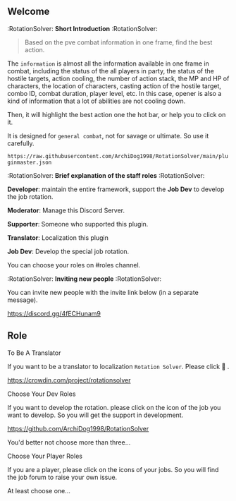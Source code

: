 ## Welcome

:RotationSolver:  **Short Introduction** :RotationSolver:

> Based on the pve combat information in one frame, find the best action.

The `information` is almost all the information available in one frame in combat, including the status of the all players in party, the status of the hostile targets, action cooling, the number of action stack, the MP and HP of characters, the location of characters, casting action of the hostile target, combo ID, combat duration, player level, etc. In this case, opener is also a kind of information that a lot of abilities are not cooling down.

Then, it will highlight the best action one the hot bar, or help you to click on it.

It is designed for `general combat`, not for savage or ultimate. So use it carefully.



`https://raw.githubusercontent.com/ArchiDog1998/RotationSolver/main/pluginmaster.json`



:RotationSolver:  **Brief explanation of the staff roles** :RotationSolver:

**Developer**: maintain the entire framework, support the **Job Dev** to develop the job rotation.

**Moderator**: Manage this Discord Server.

**Supporter**: Someone who supported this plugin.

**Translator**: Localization this plugin

**Job Dev**: Develop the special job rotation.

You can choose your roles on #roles channel.



:RotationSolver:  **Inviting new people** :RotationSolver:

You can invite new people with the invite link below (in a separate message).

https://discord.gg/4fECHunam9

## Role

To Be A Translator

If you want to be a translator to localization `Rotation Solver`. Please click :bookmark_tabs: .

https://crowdin.com/project/rotationsolver



Choose Your Dev Roles

If you want to develop the rotation. please click on the icon of the job you want to develop. So you will get the support in development.

https://github.com/ArchiDog1998/RotationSolver

You'd better not choose more than three...



Choose Your Player Roles

If you are a player, please click on the icons of your jobs. So you will find the job forum to raise your own issue.

At least choose one...



